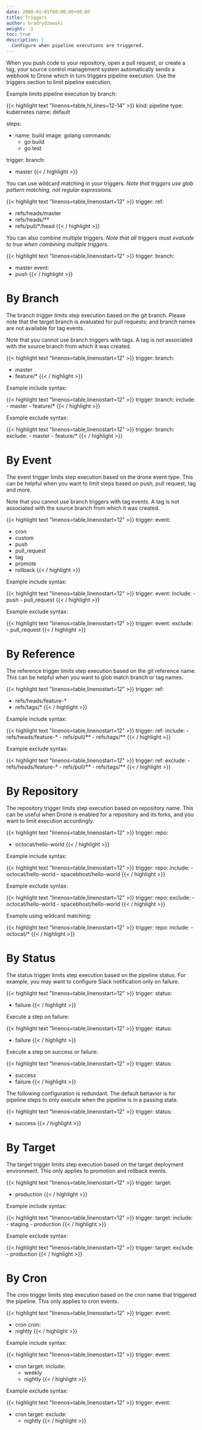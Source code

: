 ```yaml
---
date: 2000-01-01T00:00:00+00:00
title: Triggers
author: bradrydzewski
weight: -1
toc: true
description: |
  Configure when pipeline executions are triggered.
---
```


When you push code to your repository, open a pull request, or create a tag, your source control management system automatically sends a webhook to Drone which in turn triggers pipeline execution. Use the triggers section to limit pipeline execution.

Example limits pipeline execution by branch:

{{< highlight text "linenos=table,hl_lines=12-14" >}}
kind: pipeline
type: kubernetes
name: default

steps:
- name: build
  image: golang
  commands:
  - go build
  - go test

trigger:
  branch:
  - master
{{< / highlight >}}

You can use wildcard matching in your triggers. _Note that triggers use glob pattern matching, not regular expressions._

{{< highlight text "linenos=table,linenostart=12" >}}
trigger:
  ref:
  - refs/heads/master
  - refs/heads/**
  - refs/pull/*/head
{{< / highlight >}}

You can also combine multiple triggers. _Note that all triggers must evaluate to true when combining multiple triggers._

{{< highlight text "linenos=table,linenostart=12" >}}
trigger:
  branch:
  - master
  event:
  - push
{{< / highlight >}}

# By Branch

The branch trigger limits step execution based on the git branch. Please note that the target branch is evaluated for pull requests; and branch names are not available for tag events.

<div class="alert">
Note that you cannot use branch triggers with tags. A tag is not associated with the source branch from which it was created.
</div>

{{< highlight text "linenos=table,linenostart=12" >}}
trigger:
  branch:
  - master
  - feature/*
{{< / highlight >}}

Example include syntax:

{{< highlight text "linenos=table,linenostart=12" >}}
trigger:
  branch:
    include:
    - master
    - feature/*
{{< / highlight >}}

Example exclude syntax:

{{< highlight text "linenos=table,linenostart=12" >}}
trigger:
  branch:
    exclude:
    - master
    - feature/*
{{< / highlight >}}

# By Event

The event trigger limits step execution based on the drone event type. This can be helpful when you want to limit steps based on push, pull request, tag and more.

<div class="alert">
Note that you cannot use branch triggers with tag events. A tag is not associated with the source branch from which it was created.
</div>

{{< highlight text "linenos=table,linenostart=12" >}}
trigger:
  event:
  - cron
  - custom
  - push
  - pull_request
  - tag
  - promote
  - rollback
{{< / highlight >}}

Example include syntax:

{{< highlight text "linenos=table,linenostart=12" >}}
trigger:
  event:
    include:
    - push
    - pull_request
{{< / highlight >}}

Example exclude syntax:

{{< highlight text "linenos=table,linenostart=12" >}}
trigger:
  event:
    exclude:
    - pull_request
{{< / highlight >}}

# By Reference

The reference trigger limits step execution based on the git reference name. This can be helpful when you want to glob match branch or tag names.

{{< highlight text "linenos=table,linenostart=12" >}}
trigger:
  ref:
  - refs/heads/feature-*
  - refs/tags/*
{{< / highlight >}}

Example include syntax:

{{< highlight text "linenos=table,linenostart=12" >}}
trigger:
  ref:
    include:
    - refs/heads/feature-*
    - refs/pull/**
    - refs/tags/**
{{< / highlight >}}

Example exclude syntax:

{{< highlight text "linenos=table,linenostart=12" >}}
trigger:
  ref:
    exclude:
    - refs/heads/feature-*
    - refs/pull/**
    - refs/tags/**
{{< / highlight >}}

# By Repository

The repository trigger limits step execution based on repository name. This can be useful when Drone is enabled for a repository and its forks, and you want to limit execution accordingly.

{{< highlight text "linenos=table,linenostart=12" >}}
trigger:
  repo:
  - octocat/hello-world
{{< / highlight >}}

Example include syntax:

{{< highlight text "linenos=table,linenostart=12" >}}
trigger:
  repo:
    include:
    - octocat/hello-world
    - spacebhost/hello-world
{{< / highlight >}}

Example exclude syntax:

{{< highlight text "linenos=table,linenostart=12" >}}
trigger:
  repo:
    exclude:
    - octocat/hello-world
    - spacebhost/hello-world
{{< / highlight >}}

Example using wildcard matching:

{{< highlight text "linenos=table,linenostart=12" >}}
trigger:
  repo:
    include:
    - octocat/*
{{< / highlight >}}

<!-- # By Instance

The instance trigger limits step execution based on the Drone instance hostname. This can be useful if you have multiple Drone instances configured for a single repository, sharing the same yaml file, and want to limit steps by instance.

{{< highlight text "linenos=table,linenostart=12" >}}
trigger:
  instance:
  - drone.instance1.com
  - drone.instance2.com
{{< / highlight >}}

Example include syntax:

{{< highlight text "linenos=table,linenostart=12" >}}
trigger:
  instance:
    include:
    - drone.instance1.com
    - drone.instance2.com
{{< / highlight >}}

Example exclude syntax:

{{< highlight text "linenos=table,linenostart=12" >}}
trigger:
  instance:
    exclude:
    - drone.instance1.com
    - drone.instance2.com
{{< / highlight >}}

Example using wildcard matching:

{{< highlight text "linenos=table,linenostart=12" >}}
trigger:
  instance:
    include:
    - *.company.com
{{< / highlight >}} -->

# By Status

The status trigger limits step execution based on the pipeline status. For example, you may want to configure Slack notification only on failure.

{{< highlight text "linenos=table,linenostart=12" >}}
trigger:
  status:
  - failure
{{< / highlight >}}

Execute a step on failure:

{{< highlight text "linenos=table,linenostart=12" >}}
trigger:
  status:
  - failure
{{< / highlight >}}

Execute a step on success or failure:

{{< highlight text "linenos=table,linenostart=12" >}}
trigger:
  status:
  - success
  - failure
{{< / highlight >}}

The following configuration is redundant. The default behavior is for pipeline steps to only execute when the pipeline is in a passing state.

{{< highlight text "linenos=table,linenostart=12" >}}
trigger:
  status:
  - success
{{< / highlight >}}

# By Target

The target trigger limits step execution based on the target deployment environment. This only applies to promotion and rollback events.

{{< highlight text "linenos=table,linenostart=12" >}}
trigger:
  target:
  - production
{{< / highlight >}}

Example include syntax:

{{< highlight text "linenos=table,linenostart=12" >}}
trigger:
  target:
    include:
    - staging
    - production
{{< / highlight >}}

Example exclude syntax:

{{< highlight text "linenos=table,linenostart=12" >}}
trigger:
  target:
    exclude:
    - production
{{< / highlight >}}

# By Cron

The cron trigger limits step execution based on the cron name that triggered the pipeline. This only applies to cron events.

{{< highlight text "linenos=table,linenostart=12" >}}
trigger:
  event:
  - cron
  cron:
  - nightly
{{< / highlight >}}

Example include syntax:

{{< highlight text "linenos=table,linenostart=12" >}}
trigger:
  event:
  - cron
  target:
    include:
    - weekly
    - nightly
{{< / highlight >}}

Example exclude syntax:

{{< highlight text "linenos=table,linenostart=12" >}}
trigger:
  event:
  - cron
  target:
    exclude:
    - nightly
{{< / highlight >}}